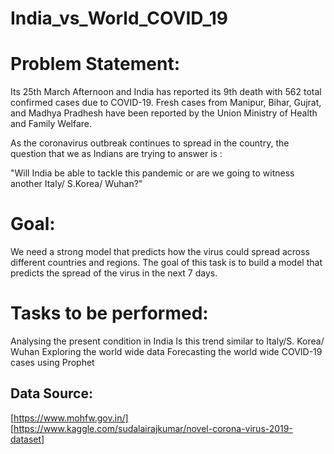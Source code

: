 # India_vs_World_COVID_19
# Problem Statement:
Its 25th March Afternoon and India has reported its 9th death with 562 total confirmed cases due to COVID-19. Fresh cases from Manipur, Bihar, Gujrat, and Madhya Pradhesh have been reported by the Union Ministry of Health and Family Welfare.

As the coronavirus outbreak continues to spread in the country, the question that we as Indians are trying to answer is :

"Will India be able to tackle this pandemic or are we going to witness another Italy/ S.Korea/ Wuhan?"

# Goal:
We need a strong model that predicts how the virus could spread across different countries and regions. The goal of this task is to build a model that predicts the spread of the virus in the next 7 days.

# Tasks to be performed:
Analysing the present condition in India
Is this trend similar to Italy/S. Korea/ Wuhan
Exploring the world wide data
Forecasting the world wide COVID-19 cases using Prophet

## Data Source:
[https://www.mohfw.gov.in/]
[https://www.kaggle.com/sudalairajkumar/novel-corona-virus-2019-dataset]
